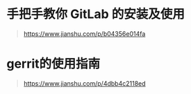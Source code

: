 # 手把手教你 GitLab 的安装及使用
> https://www.jianshu.com/p/b04356e014fa

# gerrit的使用指南
> https://www.jianshu.com/p/4dbb4c2118ed
